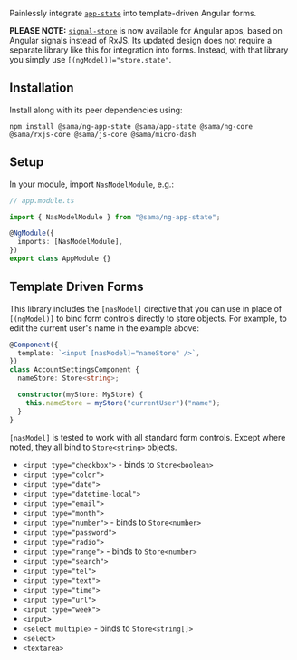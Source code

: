 Painlessly integrate [`app-state`](https://github.com/Samasource/s-libs/projects/app-state) into template-driven Angular forms.

**PLEASE NOTE:** [`signal-store`](https://github.com/Samasource/s-libs/tree/master/projects/signal-store) is now available for Angular apps, based on Angular signals instead of RxJS. Its updated design does not require a separate library like this for integration into forms. Instead, with that library you simply use `[(ngModel)]="store.state"`.

## Installation

Install along with its peer dependencies using:

```shell script
npm install @sama/ng-app-state @sama/app-state @sama/ng-core @sama/rxjs-core @sama/js-core @sama/micro-dash
```

## Setup

In your module, import `NasModelModule`, e.g.:

```ts
// app.module.ts

import { NasModelModule } from "@sama/ng-app-state";

@NgModule({
  imports: [NasModelModule],
})
export class AppModule {}
```

## Template Driven Forms

This library includes the `[nasModel]` directive that you can use in place of `[(ngModel)]` to bind form controls directly to store objects. For example, to edit the current user's name in the example above:

```ts
@Component({
  template: `<input [nasModel]="nameStore" />`,
})
class AccountSettingsComponent {
  nameStore: Store<string>;

  constructor(myStore: MyStore) {
    this.nameStore = myStore("currentUser")("name");
  }
}
```

`[nasModel]` is tested to work with all standard form controls. Except where noted, they all bind to `Store<string>` objects.

- `<input type="checkbox">` - binds to `Store<boolean>`
- `<input type="color">`
- `<input type="date">`
- `<input type="datetime-local">`
- `<input type="email">`
- `<input type="month">`
- `<input type="number">` - binds to `Store<number>`
- `<input type="password">`
- `<input type="radio">`
- `<input type="range">` - binds to `Store<number>`
- `<input type="search">`
- `<input type="tel">`
- `<input type="text">`
- `<input type="time">`
- `<input type="url">`
- `<input type="week">`
- `<input>`
- `<select multiple>` - binds to `Store<string[]>`
- `<select>`
- `<textarea>`
